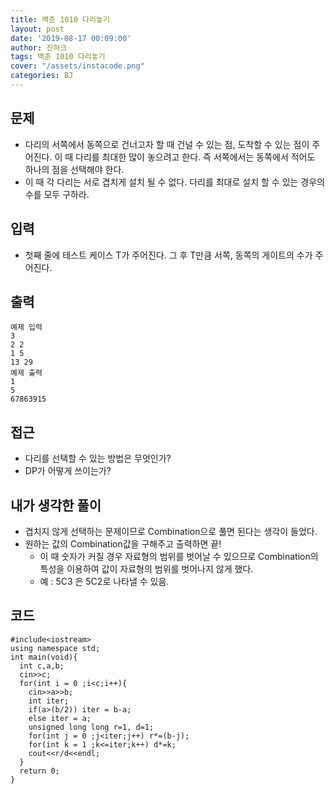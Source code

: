 ```yaml
---
title: 백준 1010 다리놓기
layout: post
date: '2019-08-17 00:09:00'
author: 진혀크
tags: 백준 1010 다리놓기
cover: "/assets/instacode.png"
categories: BJ
---
```



## 문제
* 다리의 서쪽에서 동쪽으로 건너고자 할 때 건널 수 있는 점, 도착할 수 있는 점이 주어진다. 이 때 다리를 최대한 많이 놓으려고 한다. 즉 서쪽에서는 동쪽에서 적어도 하나의 점을 선택해야 한다.
* 이 때 각 다리는 서로 겹치게 설치 될 수 없다. 다리를 최대로 설치 할 수 있는 경우의 수를 모두 구하라.


## 입력
* 첫째 줄에 테스트 케이스 T가 주어진다. 그 후 T만큼 서쪽, 동쪽의 게이트의 수가 주어진다.

## 출력

    예제 입력
    3
    2 2
    1 5
    13 29
    예제 출력
    1
    5
    67863915

## 접근

* 다리를 선택할 수 있는 방법은 무엇인가?
* DP가 어떻게 쓰이는가?

## 내가 생각한 풀이

* 겹치지 않게 선택하는 문제이므로 Combination으로 풀면 된다는 생각이 들었다.
* 원하는 값의 Combination값을 구해주고 출력하면 끝!
  - 이 때 숫자가 커질 경우 자료형의 범위를 벗어날 수 있으므로 Combination의 특성을 이용하여 값이 자료형의 범위를 벗어나지 않게 했다.
  - 예 : 5C3 은 5C2로 나타낼 수 있음.

## 코드

    #include<iostream>
    using namespace std;
    int main(void){
      int c,a,b;
      cin>>c;
      for(int i = 0 ;i<c;i++){
        cin>>a>>b;
        int iter;
        if(a>(b/2)) iter = b-a;
        else iter = a;
        unsigned long long r=1, d=1;
        for(int j = 0 ;j<iter;j++) r*=(b-j);
        for(int k = 1 ;k<=iter;k++) d*=k;
        cout<<r/d<<endl;
      }
      return 0;
    }
